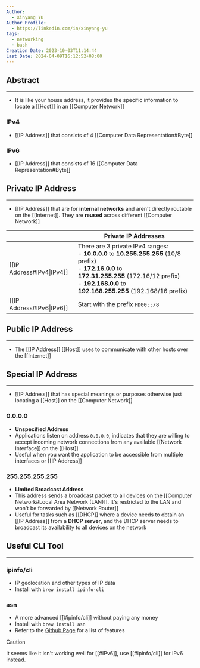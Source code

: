```yaml
---
Author:
  - Xinyang YU
Author Profile:
  - https://linkedin.com/in/xinyang-yu
tags:
  - networking
  - bash
Creation Date: 2023-10-03T11:14:44
Last Date: 2024-04-09T16:12:52+08:00
---
```

## Abstract
---
- It is like your house address, it provides the specific information to locate a [[Host]] in an [[Computer Network]]


### IPv4
- [[IP Address]] that consists of 4 [[Computer Data Representation#Byte]]

### IPv6
- [[IP Address]] that consists of 16 [[Computer Data Representation#Byte]]



## Private IP Address
---
- [[IP Address]] that are for **internal networks** and aren't directly routable on the [[Internet]]. They are **reused** across different [[Computer Network]]


|                           | Private IP Addresses                                                                                                                                                                                                |
| ------------------------- | ------------------------------------------------------------------------------------------------------------------------------------------------------------------------------------------------------------------- |
| [[IP Address#IPv4\|IPv4]] | There are 3 private IPv4 ranges:<br>- **10.0.0.0** to **10.255.255.255** (10/8 prefix)<br>- **172.16.0.0** to **172.31.255.255** (172.16/12 prefix)<br>- **192.168.0.0** to **192.168.255.255** (192.168/16 prefix) |
| [[IP Address#IPv6\|IPv6]] | Start with the prefix `FD00::/8`                                                                                                                                                                                    |


## Public IP Address
---
- The [[IP Address]] [[Host]] uses to communicate with other hosts over the [[Internet]]


## Special IP Address
---
- [[IP Address]] that has special meanings or purposes otherwise just locating a [[Host]] on the [[Computer Network]]

### 0.0.0.0
- **Unspecified Address**
- Applications listen on address ``0.0.0.0``,  indicates that they are willing to accept incoming network connections from any available [[Network Interface]] on the [[Host]]
- Useful when you want the application to be accessible from multiple interfaces or [[IP Address]]

### 255.255.255.255
- **Limited Broadcast Address**
- This address sends a broadcast packet to all devices on the [[Computer Network#Local Area Network (LAN)]]. It's restricted to the LAN and won't be forwarded by [[Network Router]]
- Useful for tasks such as [[DHCP]] where a device needs to obtain an [[IP Address]] from a **DHCP server**, and the DHCP server needs to broadcast its availability to all devices on the network


## Useful CLI Tool
---
### ipinfo/cli
- IP geolocation and other types of IP data
- Install with `brew install ipinfo-cli`


### asn
- A more advanced [[#ipinfo/cli]] without paying any money 
- Install with `brew install asn`
- Refer to the [Github Page](https://github.com/nitefood/asn?tab=readme-ov-file#screenshots) for a list of features 

>[!caution]
> It seems like it isn't working well for [[#IPv6]], use [[#ipinfo/cli]] for IPv6 instead.
